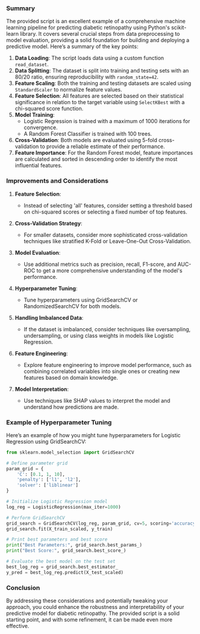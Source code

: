 ### Summary

The provided script is an excellent example of a comprehensive machine learning pipeline for predicting diabetic retinopathy using Python's scikit-learn library. It covers several crucial steps from data preprocessing to model evaluation, providing a solid foundation for building and deploying a predictive model. Here’s a summary of the key points:

1. **Data Loading**: The script loads data using a custom function `read_dataset`.
2. **Data Splitting**: The dataset is split into training and testing sets with an 80/20 ratio, ensuring reproducibility with `random_state=42`.
3. **Feature Scaling**: Both the training and testing datasets are scaled using `StandardScaler` to normalize feature values.
4. **Feature Selection**: All features are selected based on their statistical significance in relation to the target variable using `SelectKBest` with a chi-squared score function.
5. **Model Training**:
   - Logistic Regression is trained with a maximum of 1000 iterations for convergence.
   - A Random Forest Classifier is trained with 100 trees.
6. **Cross-Validation**: Both models are evaluated using 5-fold cross-validation to provide a reliable estimate of their performance.
7. **Feature Importance**: For the Random Forest model, feature importances are calculated and sorted in descending order to identify the most influential features.

### Improvements and Considerations

1. **Feature Selection**:
   - Instead of selecting 'all' features, consider setting a threshold based on chi-squared scores or selecting a fixed number of top features.
   
2. **Cross-Validation Strategy**:
   - For smaller datasets, consider more sophisticated cross-validation techniques like stratified K-Fold or Leave-One-Out Cross-Validation.

3. **Model Evaluation**:
   - Use additional metrics such as precision, recall, F1-score, and AUC-ROC to get a more comprehensive understanding of the model's performance.
   
4. **Hyperparameter Tuning**:
   - Tune hyperparameters using GridSearchCV or RandomizedSearchCV for both models.

5. **Handling Imbalanced Data**:
   - If the dataset is imbalanced, consider techniques like oversampling, undersampling, or using class weights in models like Logistic Regression.

6. **Feature Engineering**:
   - Explore feature engineering to improve model performance, such as combining correlated variables into single ones or creating new features based on domain knowledge.

7. **Model Interpretation**:
   - Use techniques like SHAP values to interpret the model and understand how predictions are made.

### Example of Hyperparameter Tuning

Here’s an example of how you might tune hyperparameters for Logistic Regression using GridSearchCV:

```python
from sklearn.model_selection import GridSearchCV

# Define parameter grid
param_grid = {
    'C': [0.1, 1, 10],
    'penalty': ['l1', 'l2'],
    'solver': ['liblinear']
}

# Initialize Logistic Regression model
log_reg = LogisticRegression(max_iter=1000)

# Perform GridSearchCV
grid_search = GridSearchCV(log_reg, param_grid, cv=5, scoring='accuracy')
grid_search.fit(X_train_scaled, y_train)

# Print best parameters and best score
print("Best Parameters:", grid_search.best_params_)
print("Best Score:", grid_search.best_score_)

# Evaluate the best model on the test set
best_log_reg = grid_search.best_estimator_
y_pred = best_log_reg.predict(X_test_scaled)
```

### Conclusion

By addressing these considerations and potentially tweaking your approach, you could enhance the robustness and interpretability of your predictive model for diabetic retinopathy. The provided script is a solid starting point, and with some refinement, it can be made even more effective.